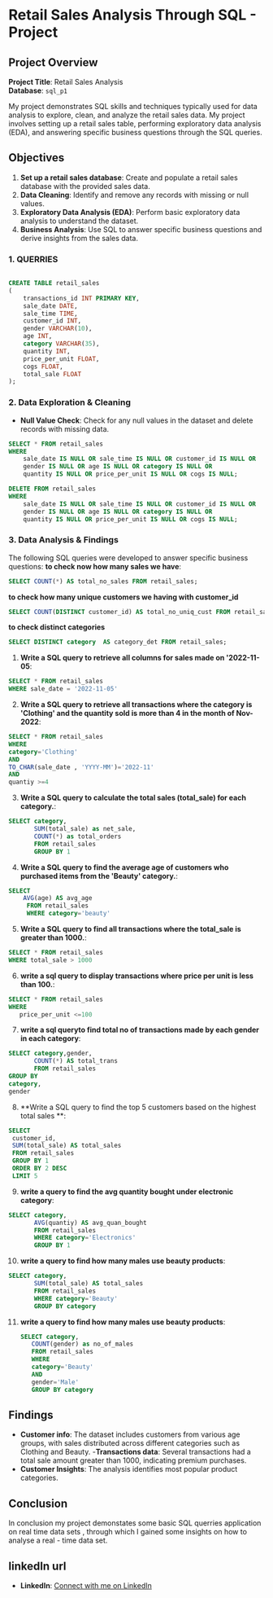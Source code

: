 # Retail Sales Analysis Through SQL - Project

## Project Overview

**Project Title**: Retail Sales Analysis   
**Database**: `sql_p1`

My project  demonstrates SQL skills and techniques typically used for data analysis to explore, clean, and analyze the  retail sales data. My project involves setting up a retail sales table, performing exploratory data analysis (EDA), and answering specific business questions through the SQL queries.

## Objectives

1. **Set up a retail sales database**: Create and populate a retail sales database with the provided sales data.
2. **Data Cleaning**: Identify and remove any records with missing or null values.
3. **Exploratory Data Analysis (EDA)**: Perform basic exploratory data analysis to understand the dataset.
4. **Business Analysis**: Use SQL to answer specific business questions and derive insights from the sales data.


### 1. QUERRIES

```sql

CREATE TABLE retail_sales
(
    transactions_id INT PRIMARY KEY,
    sale_date DATE,	
    sale_time TIME,
    customer_id INT,	
    gender VARCHAR(10),
    age INT,
    category VARCHAR(35),
    quantity INT,
    price_per_unit FLOAT,	
    cogs FLOAT,
    total_sale FLOAT
);
```

### 2. Data Exploration & Cleaning
- **Null Value Check**: Check for any null values in the dataset and delete records with missing data.

```sql
SELECT * FROM retail_sales
WHERE 
    sale_date IS NULL OR sale_time IS NULL OR customer_id IS NULL OR 
    gender IS NULL OR age IS NULL OR category IS NULL OR 
    quantity IS NULL OR price_per_unit IS NULL OR cogs IS NULL;

DELETE FROM retail_sales
WHERE 
    sale_date IS NULL OR sale_time IS NULL OR customer_id IS NULL OR 
    gender IS NULL OR age IS NULL OR category IS NULL OR 
    quantity IS NULL OR price_per_unit IS NULL OR cogs IS NULL;
```

### 3. Data Analysis & Findings

The following SQL queries were developed to answer specific business questions:
**to check now how many sales we have**:
```sql
SELECT COUNT(*) AS total_no_sales FROM retail_sales;
```
**to check how many unique customers we having with customer_id**
```sql
SELECT COUNT(DISTINCT customer_id) AS total_no_uniq_cust FROM retail_sales;
```
**to check distinct categories**
```sql
SELECT DISTINCT category  AS category_det FROM retail_sales;
```


1. **Write a SQL query to retrieve all columns for sales made on '2022-11-05**:
```sql
SELECT * FROM retail_sales
WHERE sale_date = '2022-11-05'

```

2. **Write a SQL query to retrieve all transactions where the category is 'Clothing' and the quantity sold is more than 4 in the month of Nov-2022**:
```sql
SELECT * FROM retail_sales
WHERE
category='Clothing'
AND
TO_CHAR(sale_date , 'YYYY-MM')='2022-11'
AND
quantiy >=4
```

3. **Write a SQL query to calculate the total sales (total_sale) for each category.**:
```sql
SELECT category,
       SUM(total_sale) as net_sale,
	   COUNT(*) as total_orders
	   FROM retail_sales
	   GROUP BY 1
```

4. **Write a SQL query to find the average age of customers who purchased items from the 'Beauty' category.**:
```sql
SELECT 
    AVG(age) AS avg_age
	 FROM retail_sales
	 WHERE category='beauty'
```

5. **Write a SQL query to find all transactions where the total_sale is greater than 1000.**:
```sql
SELECT * FROM retail_sales
WHERE total_sale > 1000
```

6. **write a sql query to display transactions where price per unit is less than 100.**:
```sql
SELECT * FROM retail_sales
WHERE 
   price_per_unit <=100
```

7. **write a sql queryto find total no of transactions made by each gender in each category**:
```sql
SELECT category,gender,
       COUNT(*) AS total_trans
	   FROM retail_sales
GROUP BY
category,
gender
```

8. **Write a SQL query to find the top 5 customers based on the highest total sales **:
```sql
SELECT 
 customer_id,
 SUM(total_sale) AS total_sales
 FROM retail_sales
 GROUP BY 1
 ORDER BY 2 DESC
 LIMIT 5
```

9. **write a query to find the avg quantity bought under electronic category**:
```sql
SELECT category,
       AVG(quantiy) AS avg_quan_bought
	   FROM retail_sales
	   WHERE category='Electronics'
	   GROUP BY 1
```

10. **write a query to find how many males use beauty products**:
```sql
SELECT category,
       SUM(total_sale) AS total_sales
	   FROM retail_sales
	   WHERE category='Beauty'
	   GROUP BY category
```
11. **write a query to find how many males use beauty products**:
    ```sql
    SELECT category,
       COUNT(gender) as no_of_males
	   FROM retail_sales
	   WHERE 
	   category='Beauty'
	   AND
	   gender='Male'
	   GROUP BY category
    ```
    

## Findings

- **Customer info**: The dataset includes customers from various age groups, with sales distributed across different categories such as Clothing and Beauty.
-**Transactions data**: Several transactions had a total sale amount greater than 1000, indicating premium purchases.
- **Customer Insights**: The analysis identifies  most popular product categories.

## Conclusion

In conclusion my project demonstates some basic SQL querries application on real time 
data sets , through which I gained some insights on how to analyse a real - time data 
set.

## linkedIn url
- **LinkedIn**: [Connect with me on LinkedIn](https://www.linkedin.com/in/gadde-sai-spandana-b450b9301)
